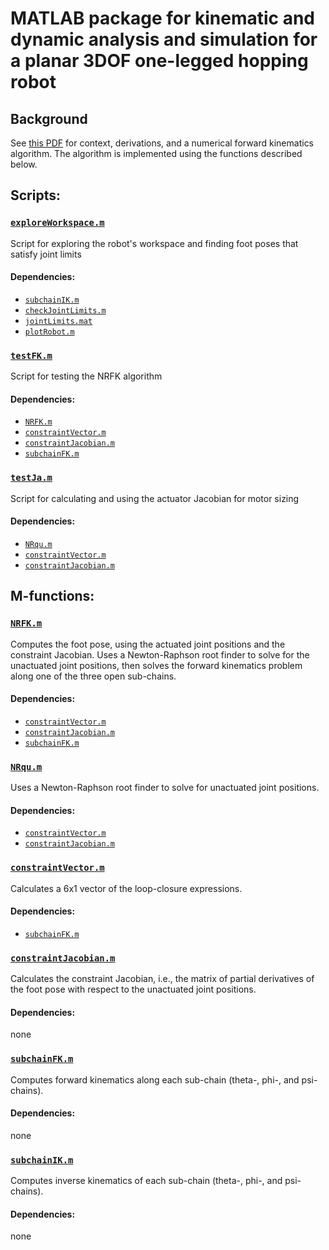 # MATLAB package for kinematic and dynamic analysis and simulation for a planar 3DOF one-legged hopping robot

## Background
See [this PDF](/MATLAB/planar3DOF.pdf) for context, derivations, and a numerical forward kinematics algorithm. The algorithm is implemented using the functions described below.

## Scripts:

### [`exploreWorkspace.m`](/MATLAB/exploreWorkspace.m)
Script for exploring the robot's workspace and finding foot poses that satisfy joint limits

#### Dependencies:
* [`subchainIK.m`](#subchainikm)
* [`checkJointLimits.m`](#checkjointlimitsm)
* [`jointLimits.mat`](#jointlimitsmat)
* [`plotRobot.m`](#plotrobotm)

### [`testFK.m`](/MATLAB/testFK.m)
Script for testing the NRFK algorithm

#### Dependencies:
* [`NRFK.m`](#nrfkm)
* [`constraintVector.m`](#constraintvectorm)
* [`constraintJacobian.m`](#constraintjacobianm)
* [`subchainFK.m`](#subchainfkm)

### [`testJa.m`](/MATLAB/testJa.m)
Script for calculating and using the actuator Jacobian for motor sizing

#### Dependencies:
* [`NRqu.m`](#nrqum)
* [`constraintVector.m`](#constraintvectorm)
* [`constraintJacobian.m`](#constraintjacobianm)

## M-functions:
### [`NRFK.m`](/MATLAB/NRFK.m)
Computes the foot pose, using the actuated joint positions and the constraint Jacobian. Uses a Newton-Raphson root finder to solve for the unactuated joint positions, then solves the forward kinematics problem along one of the three open sub-chains.

#### Dependencies:
* [`constraintVector.m`](#constraintvectorm)
* [`constraintJacobian.m`](#constraintjacobianm)
* [`subchainFK.m`](#subchainfkm)

### [`NRqu.m`](/MATLAB/NRqu.m)
Uses a Newton-Raphson root finder to solve for unactuated joint positions.

#### Dependencies:
* [`constraintVector.m`](#constraintvectorm)
* [`constraintJacobian.m`](#constraintjacobianm)

### [`constraintVector.m`](/MATLAB/constraintVector.m)
Calculates a 6x1 vector of the loop-closure expressions.

#### Dependencies:
* [`subchainFK.m`](#subchainfkm)

### [`constraintJacobian.m`](/MATLAB/constraintJacobian.m)
Calculates the constraint Jacobian, i.e., the matrix of partial derivatives of the foot pose with respect to the unactuated joint positions.

#### Dependencies:
none

### [`subchainFK.m`](/MATLAB/subchainFK.m)
Computes forward kinematics along each sub-chain (theta-, phi-, and psi-chains).

#### Dependencies:
none

### [`subchainIK.m`](/MATLAB/subchainIK.m)
Computes inverse kinematics of each sub-chain (theta-, phi-, and psi-chains).

#### Dependencies:
none

